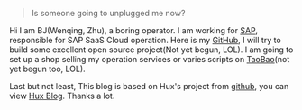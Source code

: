 

> Is someone going to unplugged me now?

Hi I am BJ(Wenqing, Zhu), a boring operator. I am working for [SAP](https://www.sap.com/), responsible for SAP SaaS Cloud operation.
Here is my [GitHub](https://github.com/BrunoJu/), I will try to build some excellent open source project(Not yet begun, LOL).
I am going to set up a shop selling my operation services or varies scripts on [TaoBao](https://www.taobao.com)(not yet begun too, LOL).


Last but not least, This blog is based on Hux's project from [github](https://github.com/Huxpro/huxpro.github.io), you can view [Hux Blog](https://huangxuan.me/). Thanks a lot.
